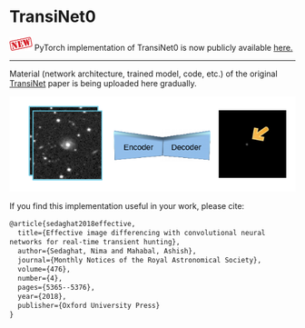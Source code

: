 # TransiNet0

<p align="left">
<img src="new-image.png" width="40"/> PyTorch implementation of TransiNet0 is now publicly available <a href=https://github.com/NimSed/TransiNet0-pytorch> here.</a>
</p>

---

Material (network architecture, trained model, code, etc.) of the original [TransiNet](https://lmb.informatik.uni-freiburg.de/Publications/2017/Sed17/) paper is being uploaded here gradually.

<p align="center">
<img src="teaser.png" width="600"/>
</p>

If you find this implementation useful in your work, please cite:

    @article{sedaghat2018effective,
      title={Effective image differencing with convolutional neural networks for real-time transient hunting},
      author={Sedaghat, Nima and Mahabal, Ashish},
      journal={Monthly Notices of the Royal Astronomical Society},
      volume={476},
      number={4},
      pages={5365--5376},
      year={2018},
      publisher={Oxford University Press}
    }
